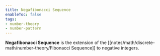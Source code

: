 ```yaml
---
title: Negafibonacci Sequence
enableToc: false
tags: 
- number-theory
- number-pattern
---
```

**Negafibonacci Sequence** is the extension of the [[notes/math/discrete-math/number-theory/Fibonacci Sequence]] to negative integers.
